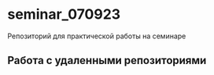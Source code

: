 ﻿# seminar_070923
Репозиторий для практической работы на семинаре
## Работа с удаленными репозиториями